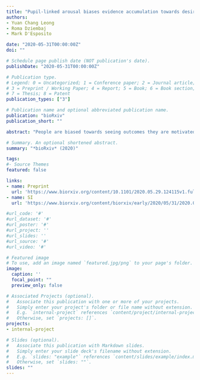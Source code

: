 ```yaml
---
title: "Pupil-linked arousal biases evidence accumulation towards desirable percepts during perceptual decision-making"
authors: 
- Yuan Chang Leong
- Roma Dziembaj
- Mark D'Esposito

date: "2020-05-31T00:00:00Z"
doi: ""

# Schedule page publish date (NOT publication's date).
publishDate: "2020-05-31T00:00:00Z"

# Publication type.
# Legend: 0 = Uncategorized; 1 = Conference paper; 2 = Journal article;
# 3 = Preprint / Working Paper; 4 = Report; 5 = Book; 6 = Book section;
# 7 = Thesis; 8 = Patent
publication_types: ["3"]

# Publication name and optional abbreviated publication name.
publication: "bioRxiv"
publication_short: ""

abstract: "People are biased towards seeing outcomes they are motivated to see. The arousal system coordinates the body’s response to motivationally significant events, and is well positioned to regulate motivational effects on sensory perception. However, it remains unclear whether arousal would enhance or reduce motivational biases. Here we measured pupil dilation as a measure of arousal while participants performed a visual categorization task. We used monetary bonuses to motivate participants to see one category over another. Even though the reward-maximizing strategy was to perform the task accurately, participants were more likely to report seeing the motivationally desirable category. Furthermore, higher arousal levels were associated with making motivationally biased responses. Analyses using computational models indicated that arousal enhanced motivational effects by biasing evidence accumulation in favor of motivationally desirable percepts. These results suggest heightened arousal biases people towards what they want to see and away from an objective representation of the environment."

# Summary. An optional shortened abstract.
summary: "*bioRxiv* (2020)"

tags:
#- Source Themes
featured: false

links:
- name: Preprint
  url: 'https://www.biorxiv.org/content/10.1101/2020.05.29.124115v1.full.pdf'
- name: SI
  url: 'https://www.biorxiv.org/content/biorxiv/early/2020/05/31/2020.05.29.124115/DC1/embed/media-1.pdf?download=true'

#url_code: '#'
#url_dataset: '#'
#url_poster: '#'
#url_project: ''
#url_slides: ''
#url_source: '#'
#url_video: '#'

# Featured image
# To use, add an image named `featured.jpg/png` to your page's folder. 
image:
  caption: ''
  focal_point: ""
  preview_only: false

# Associated Projects (optional).
#   Associate this publication with one or more of your projects.
#   Simply enter your project's folder or file name without extension.
#   E.g. `internal-project` references `content/project/internal-project/index.md`.
#   Otherwise, set `projects: []`.
projects:
- internal-project

# Slides (optional).
#   Associate this publication with Markdown slides.
#   Simply enter your slide deck's filename without extension.
#   E.g. `slides: "example"` references `content/slides/example/index.md`.
#   Otherwise, set `slides: ""`.
slides: ""
---
```

